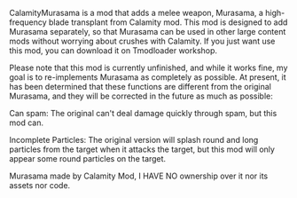 CalamityMurasama is a mod that adds a melee weapon, Murasama, a high-frequency blade transplant from Calamity mod.
This mod is designed to add Murasama separately, so that Murasama can be used in other large content mods without worrying about crushes with Calamity.
If you just want use this mod, you can download it on Tmodloader workshop.

Please note that this mod is currently unfinished, and while it works fine, my goal is to re-implements Murasama as completely as possible.
At present, it has been determined that these functions are different from the original Murasama, and they will be corrected in the future as much as possible:

Can spam: The original can't deal damage quickly through spam, but this mod can.

Incomplete Particles: The original version will splash round and long particles from the target when it attacks the target, but this mod will only appear some round particles on the target.

Murasama made by Calamity Mod, I HAVE NO ownership over it nor its assets nor code.
